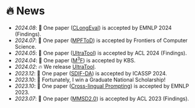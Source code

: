 # 🔥 News
- *2024.08*: 🎉 One paper ([CLongEval](https://arxiv.org/pdf/2403.03514.pdf)) is accepted by EMNLP 2024 (Findings).
- *2024.07*: 🎉 One paper ([MPFToD](https://journal.hep.com.cn/fcs/EN/10.1007/s11704-024-3778-9)) is accepted by Frontiers of Computer Science.
- *2024.05*: 🎉 One paper ([UltraTool](https://arxiv.org/pdf/2401.17167)) is accepted by ACL 2024 (Findings).
- *2024.04*: 🎉 One paper ([M$^3$F](https://www.sciencedirect.com/science/article/pii/S095070512400412X)) is accepted by KBS.
- *2024.02*: 🔥 We release [UltraTool](https://github.com/JoeYing1019/UltraTool).
- *2023.12*: 🎉 One paper ([SDIF-DA](https://arxiv.org/abs/2310.08582)) is accepted by ICASSP 2024.
- *2023.10*: 🎉 Fortunately, I win a Graduate National Scholarship!
- *2023.10*: 🎉 One paper ([Cross-lingual Prompting](https://arxiv.org/abs/2310.14799)) is accepted by EMNLP 2023.
- *2023.07*: 🎉 One paper ([MMSD2.0](https://aclanthology.org/2023.findings-acl.689/)) is accepted by ACL 2023 (Findings).